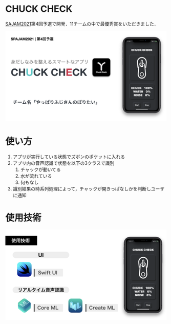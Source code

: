 # CHUCK CHECK
[SAJAM2021](https://www.spajam.jp/result?id=4)第4回予選で開発．11チームの中で最優秀賞をいただきました．

![title](img/title.png)

# 使い方

1. アプリが実行している状態でズボンのポケットに入れる
2. アプリ内の音声認識で状態を以下の3クラスで識別  
    1. チャックが動いてる
    2. 水が流れている
    3. 何もなし
3. 識別結果の時系列処理によって，チャックが開きっぱなしかを判断しユーザに通知

# 使用技術
![use_tech](img/use_tech.png)